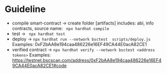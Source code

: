 # Guideline

- compile smart-contract -> create folder [artifacts] includes: abi, info contracts, source name: 
``` npx hardhat compile```
- test -> ``` npx hardhat test```
- deploy -> ```npx hardhat run --network bsctest  scripts/deploy.js```
Examples: 0xF2bAA8e194caa486226e16EF49CA44E0acA82CE1
- verified contract -> ```npx hardhat verify --network bsctest <address tokens>```
Examples: https://testnet.bscscan.com/address/0xF2bAA8e194caa486226e16EF49CA44E0acA82CE1#code
